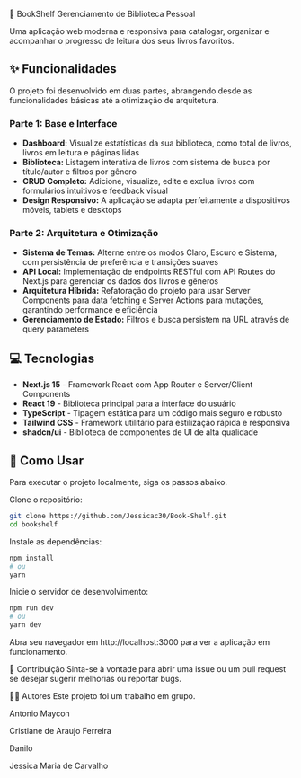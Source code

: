 
📘 BookShelf
Gerenciamento de Biblioteca Pessoal

Uma aplicação web moderna e responsiva para catalogar, organizar e acompanhar o progresso de leitura dos seus livros favoritos.

## ✨ Funcionalidades
O projeto foi desenvolvido em duas partes, abrangendo desde as funcionalidades básicas até a otimização de arquitetura.

### Parte 1: Base e Interface
- **Dashboard:** Visualize estatísticas da sua biblioteca, como total de livros, livros em leitura e páginas lidas
- **Biblioteca:** Listagem interativa de livros com sistema de busca por título/autor e filtros por gênero
- **CRUD Completo:** Adicione, visualize, edite e exclua livros com formulários intuitivos e feedback visual
- **Design Responsivo:** A aplicação se adapta perfeitamente a dispositivos móveis, tablets e desktops

### Parte 2: Arquitetura e Otimização
- **Sistema de Temas:** Alterne entre os modos Claro, Escuro e Sistema, com persistência de preferência e transições suaves
- **API Local:** Implementação de endpoints RESTful com API Routes do Next.js para gerenciar os dados dos livros e gêneros
- **Arquitetura Híbrida:** Refatoração do projeto para usar Server Components para data fetching e Server Actions para mutações, garantindo performance e eficiência
- **Gerenciamento de Estado:** Filtros e busca persistem na URL através de query parameters

## 💻 Tecnologias
- **Next.js 15** - Framework React com App Router e Server/Client Components
- **React 19** - Biblioteca principal para a interface do usuário
- **TypeScript** - Tipagem estática para um código mais seguro e robusto
- **Tailwind CSS** - Framework utilitário para estilização rápida e responsiva
- **shadcn/ui** - Biblioteca de componentes de UI de alta qualidade

## 🚀 Como Usar
Para executar o projeto localmente, siga os passos abaixo.

Clone o repositório:
```bash
git clone https://github.com/Jessicac30/Book-Shelf.git
cd bookshelf
```

Instale as dependências:
```bash
npm install
# ou
yarn
```

Inicie o servidor de desenvolvimento:
```bash
npm run dev
# ou
yarn dev
```

Abra seu navegador em http://localhost:3000 para ver a aplicação em funcionamento.

🤝 Contribuição
Sinta-se à vontade para abrir uma issue ou um pull request se desejar sugerir melhorias ou reportar bugs.

🧑‍💻 Autores
Este projeto foi um trabalho em grupo.

Antonio Maycon

Cristiane de Araujo Ferreira 

Danilo

Jessica Maria de Carvalho


